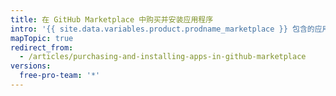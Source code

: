 ```yaml
---
title: 在 GitHub Marketplace 中购买并安装应用程序
intro: '{{ site.data.variables.product.prodname_marketplace }} 包含的应用程序中有免费和付费定价计划。 找到想用于个人帐户或组织的付费应用程序后，您可以使用现有的计费信息购买并安装该应用程序。'
mapTopic: true
redirect_from:
  - /articles/purchasing-and-installing-apps-in-github-marketplace
versions:
  free-pro-team: '*'
---
```



